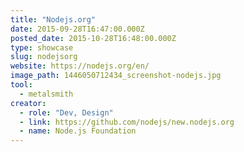 ```yaml
---
title: "Nodejs.org"
date: 2015-09-28T16:47:00.000Z
posted_date: 2015-10-28T16:48:00.000Z
type: showcase
slug: nodejsorg
website: https://nodejs.org/en/
image_path: 1446050712434_screenshot-nodejs.jpg
tool:
  - metalsmith
creator:
  - role: "Dev, Design"
  - link: https://github.com/nodejs/new.nodejs.org
  - name: Node.js Foundation
---
```


